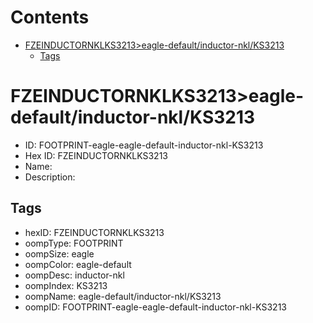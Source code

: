 



Contents
========

* [FZEINDUCTORNKLKS3213>eagle-default/inductor-nkl/KS3213](#fzeinductornklks3213eagle-defaultinductor-nklks3213)
	* [Tags](#tags)

# FZEINDUCTORNKLKS3213>eagle-default/inductor-nkl/KS3213

- ID: FOOTPRINT-eagle-eagle-default-inductor-nkl-KS3213
- Hex ID: FZEINDUCTORNKLKS3213
- Name: 
- Description: 

## Tags

- hexID: FZEINDUCTORNKLKS3213
- oompType: FOOTPRINT
- oompSize: eagle
- oompColor: eagle-default
- oompDesc: inductor-nkl
- oompIndex: KS3213
- oompName: eagle-default/inductor-nkl/KS3213
- oompID: FOOTPRINT-eagle-eagle-default-inductor-nkl-KS3213
